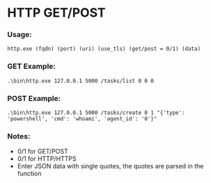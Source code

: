 # HTTP GET/POST

### Usage:
`http.exe (fqdn) (port) (uri) (use_tls) (get/post = 0/1) (data)`

### GET Example:
`.\bin\http.exe 127.0.0.1 5000 /tasks/list 0 0 0`

### POST Example:
`.\bin\http.exe 127.0.0.1 5000 /tasks/create 0 1 "{'type': 'powershell', 'cmd': 'whoami', 'agent_id': '0'}"`

### Notes:
- 0/1 for GET/POST
- 0/1 for HTTP/HTTPS
- Enter JSON data with single quotes, the quotes are parsed in the function